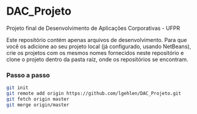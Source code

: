 # DAC_Projeto
Projeto final de Desenvolvimento de Aplicações Corporativas - UFPR

Este repositório contém apenas arquivos de desenvolvimento. Para que você os adicione ao seu projeto local (já configurado, usando NetBeans), crie os projetos com os mesmos nomes fornecidos neste repositório e clone o projeto dentro da pasta raíz, onde os repositórios se encontram.

### Passo a passo
```bash
git init
git remote add origin https://github.com/lgehlen/DAC_Projeto.git
git fetch origin master
git merge origin/master
```
